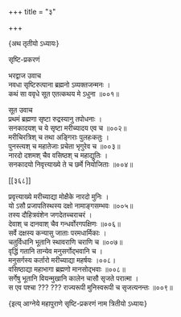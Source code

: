 +++
title = "३"

+++

\{अथ तृतीयो ऽध्यायः\}

सृष्टि-प्रकरणं  
    
भरद्वाज उवाच  
नवधा सृष्टिरुत्पाना ब्रह्मनो ऽव्यक्तजन्मनः ।  
कथं सा ववृधे सूत एतत्कथय मे ऽधुना ॥००१॥  
    
सूत उवाच  
प्रथमं ब्रह्मणा सृष्टा रुद्रस्यानु तपोधनाः   ।  
सनकादयश् च ये सृष्टा मरीच्यादय एव च ॥००२॥  
मरीचिरत्रिश् च तथा अङ्गिराः पुलहःकतुः ।  
पुनस्त्यश् च महातेजाः प्रचेता भृगुरेव च ॥००३॥  
नारदो दशमश् चैव वसिष्ठश् च महाद्युतिः ।  
सनकादयो निवृत्त्याख्ये ते च छर्मे नियोजिताः ॥००४॥  

[[३६८]]
    
प्रवृत्त्याख्ये मरीच्याद्या मोक्षैके नारदो मुनिः   ।  
यो ऽसौ प्रजापतिस्थस्य दक्षो नामाङ्गसम्भवः ॥००५॥  
तस्य दौहित्रवंशेन जगदेतच्चराचरं ।  
देवाश् च दानवाश् चैव गन्धर्वोरगपक्षिणः ॥००६॥  
सर्वे दक्षस्य कन्यासु जाताः परमधार्मिकाः ।  
चतुर्विधानि भूतानि स्थावराणि चराणि च ॥००७॥  
वृद्धिं गतानि तान्येव मनुसर्गोद्भवानि च ।  
मनुसर्गस्य कर्तारो मरीच्याद्या महर्षयः ।००८।  
वसिष्ठाद्या महाभागा ब्रह्मणो मानसोद्भवाः   ॥००८॥  
सर्गेषु भूतानि वियन्मुखानि कालेन चासौ सृजते परात्मा   ।  
स एव पश्चा ??? ??? राज्यरूपी मुनिस्वरूपी च सृजत्यनन्तः   ॥००९॥

\{इत्य् आग्नेये महापुराणे सृष्टि-प्रकरणं नाम त्रितीयो ऽध्यायः}  
    